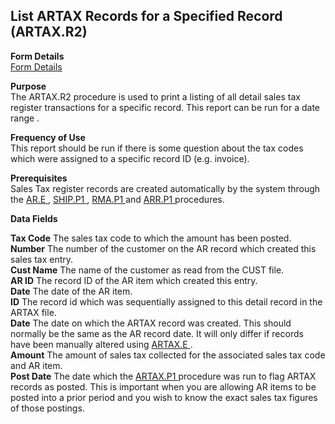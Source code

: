 ##  List ARTAX Records for a Specified Record (ARTAX.R2)

<PageHeader />

**Form Details**  
[ Form Details ](ARTAX-R2-1/README.md)   

**Purpose**  
The ARTAX.R2 procedure is used to print a listing of all detail sales tax
register transactions for a specific record. This report can be run for a date
range .

**Frequency of Use**  
This report should be run if there is some question about the tax codes which
were assigned to a specific record ID (e.g. invoice).

**Prerequisites**  
Sales Tax register records are created automatically by the system through the [ AR.E ](../../../../rover/AP-OVERVIEW/AP-ENTRY/ACCT-CONTROL/ACCT-CONTROL-3/AR-E) , [ SHIP.P1 ](../../../../rover/AP-OVERVIEW/AP-ENTRY/ACCT-CONTROL/ACCT-CONTROL-1/comm-e/SHIP-P1) , [ RMA.P1 ](RMA-P1.htm) and [ ARR.P1 ](../../../../rover/AP-OVERVIEW/AP-ENTRY/ACCT-CONTROL/ACCT-CONTROL-1/ar-e/AR-E-4/AR-F2/ARR-P1) procedures. 

**Data Fields**

**Tax Code** The sales tax code to which the amount has been posted.  
**Number** The number of the customer on the AR record which created this
sales tax entry.  
**Cust Name** The name of the customer as read from the CUST file.  
**AR ID** The record ID of the AR item which created this entry.  
**Date** The date of the AR item.  
**ID** The record id which was sequentially assigned to this detail record in
the ARTAX file.  
**Date** The date on which the ARTAX record was created. This should normally be the same as the AR record date. It will only differ if records have been manually altered using [ ARTAX.E ](../../../../rover/AR-OVERVIEW/AR-ENTRY/ARTAX-E) .   
**Amount** The amount of sales tax collected for the associated sales tax code
and AR item.  
**Post Date** The date which the [ ARTAX.P1 ](ARTAX-P1/README.md) procedure was run to flag ARTAX records as posted. This is important when you are allowing AR items to be posted into a prior period and you wish to know the exact sales tax figures of those postings.   
  
<badge text= "Version 8.10.57" vertical="middle" />

<PageFooter />